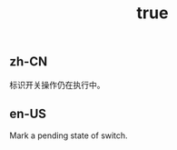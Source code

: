 ﻿---
order: 4
title:
  zh-CN: 加载中
  en-US: Loading
---

## zh-CN
标识开关操作仍在执行中。


## en-US
Mark a pending state of switch.
